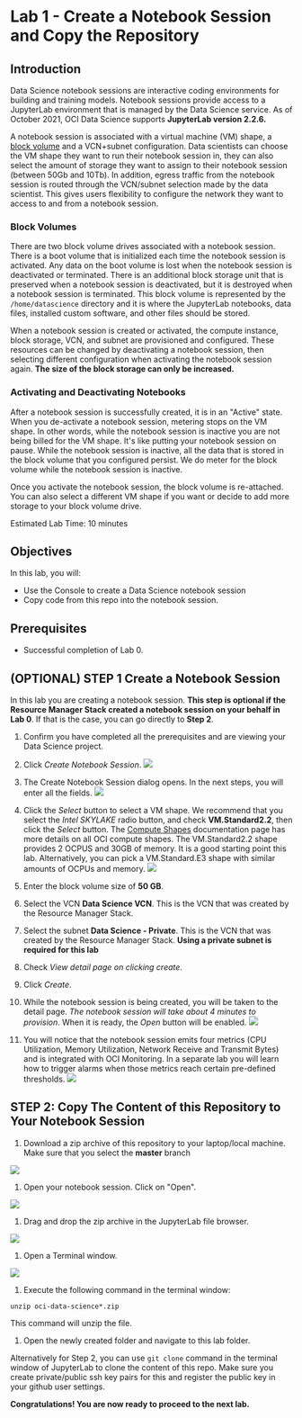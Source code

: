 # Lab 1 - Create a Notebook Session and Copy the Repository

## Introduction

Data Science notebook sessions are interactive coding environments for building and training models. Notebook sessions provide access to a JupyterLab environment that is managed by the Data Science service. As of October 2021, OCI Data Science supports **JupyterLab version 2.2.6.**

A notebook session is associated with a virtual machine (VM) shape, a [block volume](https://docs.oracle.com/en-us/iaas/Content/Block/Concepts/overview.htm) and a VCN+subnet configuration.
Data scientists can choose the VM shape they want to run their notebook session in, they can also select the amount of storage they want to assign to their notebook session (between 50Gb and 10Tb). In addition, egress traffic from the notebook session is routed through the VCN/subnet selection made by the data scientist. This gives users flexibility to configure the network they want to access to and from a notebook session.

### Block Volumes

There are two block volume drives associated with a notebook session. There is a boot volume that is initialized each time the notebook session is activated. Any data on the boot volume is lost when the notebook session is deactivated or terminated. There is an additional block storage unit that is preserved when a notebook session is deactivated, but it is destroyed when a notebook session is terminated. This block volume is represented by the ``/home/datascience`` directory and it is where the JupyterLab notebooks, data files, installed custom software, and other files should be stored.

When a notebook session is created or activated, the compute instance, block storage, VCN, and subnet are provisioned and configured. These resources can be changed by deactivating a notebook session, then selecting different configuration when activating the notebook session again. **The size of the block storage can only be increased.**

### Activating and Deactivating Notebooks

After a notebook session is successfully created, it is in an "Active" state. When you de-activate a notebook session, metering stops on the VM shape. In other words, while the notebook session is inactive you are not being billed for the VM shape. It's like putting your notebook session on pause. While the notebook session is inactive, all the data that is stored in the block volume that you configured persist. We do meter for the block volume while the notebook session is inactive.

Once you activate the notebook session, the block volume is re-attached. You can also select a different VM shape if you want or decide to add more storage to your block volume drive.

Estimated Lab Time: 10 minutes

## Objectives
In this lab, you will:
* Use the Console to create a Data Science notebook session
* Copy code from this repo into the notebook session. 

## Prerequisites

* Successful completion of Lab 0. 

## **(OPTIONAL) STEP 1** Create a Notebook Session

In this lab you are creating a notebook session. **This step is optional if the Resource Manager Stack created a notebook session on your behalf in Lab 0**. If that is the case, you can go directly to **Step 2**. 

1. Confirm you have completed all the prerequisites and are viewing your Data Science project.

1. Click *Create Notebook Session*.
  ![](./images/create-notebook.png)

1. The Create Notebook Session dialog opens. In the next steps, you will enter all the fields.
  ![](./images/create-ns.png)

1. Click the *Select* button to select a VM shape. We recommend that you select the *Intel SKYLAKE* radio button, and check **VM.Standard2.2**, then click the *Select* button. The [Compute Shapes](https://docs.cloud.oracle.com/en-us/iaas/Content/Compute/References/computeshapes.htm) documentation page has more details on all OCI compute shapes. The VM.Standard2.2 shape provides 2 OCPUS and 30GB of memory. It is a good starting point this lab. Alternatively, you can pick a VM.Standard.E3 shape with similar amounts of OCPUs and memory. 
  ![](./images/select-compute.png)

1. Enter the block volume size of **50 GB**.

1. Select the VCN **Data Science VCN**. This is the VCN that was created by the Resource Manager Stack.

1. Select the subnet **Data Science - Private**. This is the VCN that was created by the Resource Manager Stack. **Using a private subnet is required for this lab**

1. Check *View detail page on clicking create*.

1. Click *Create*.

1. While the notebook session is being created, you will be taken to the detail page. *The notebook session will take about 4 minutes to provision*. When it is ready, the *Open* button will be enabled.
    ![](./images/creating-ns.png)
    
1. You will notice that the notebook session emits four metrics (CPU Utilization, Memory Utilization, Network Receive and Transmit Bytes) and is integrated with OCI Monitoring. In a separate lab you will learn how to trigger alarms when those metrics reach certain pre-defined thresholds.
    ![](./images/notebook-monitoring.png)    
    
## **STEP 2**: Copy The Content of this Repository to Your Notebook Session 

1. Download a zip archive of this repository to your laptop/local machine. Make sure that you select the **master** branch

![](./images/github-zip-repo.png) 

1. Open your notebook session. Click on "Open".

![](./images/ns-open.png)

1. Drag and drop the zip archive in the JupyterLab file browser. 

![](./images/drag-and-drop-zip-file.png)

1. Open a Terminal window. 

![](./images/open-terminal.png)

1. Execute the following command in the terminal window: 

  ```
  unzip oci-data-science*.zip
  ```
  This command will unzip the file. 
  
1. Open the newly created folder and navigate to this lab folder. 

Alternatively for Step 2, you can use `git clone` command in the terminal window of JupyterLab to clone the content of this repo. Make sure you create private/public ssh key pairs for this and register the public key in your github user settings. 

**Congratulations! You are now ready to proceed to the next lab.**